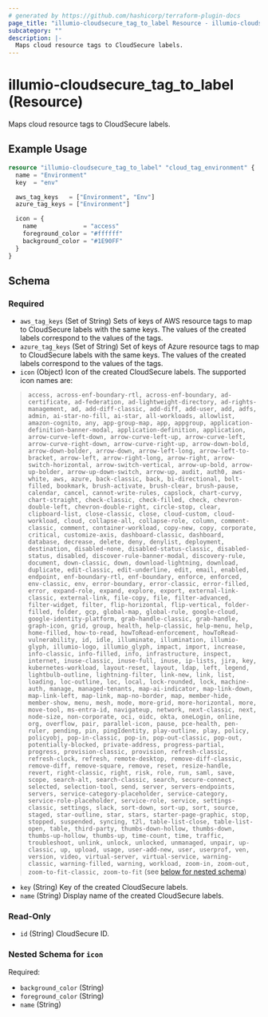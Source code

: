 ```yaml
---
# generated by https://github.com/hashicorp/terraform-plugin-docs
page_title: "illumio-cloudsecure_tag_to_label Resource - illumio-cloudsecure"
subcategory: ""
description: |-
  Maps cloud resource tags to CloudSecure labels.
---
```


# illumio-cloudsecure_tag_to_label (Resource)

Maps cloud resource tags to CloudSecure labels.

## Example Usage

```terraform
resource "illumio-cloudsecure_tag_to_label" "cloud_tag_environment" {
  name = "Environment"
  key  = "env"

  aws_tag_keys   = ["Environment", "Env"]
  azure_tag_keys = ["Environment"]

  icon = {
    name             = "access"
    foreground_color = "#ffffff"
    background_color = "#1E90FF"
  }
}
```

<!-- schema generated by tfplugindocs -->
## Schema

### Required

- `aws_tag_keys` (Set of String) Sets of keys of AWS resource tags to map to CloudSecure labels with the same keys. The values of the created labels correspond to the values of the tags.
- `azure_tag_keys` (Set of String) Set of keys of Azure resource tags to map to CloudSecure labels with the same keys. The values of the created labels correspond to the values of the tags.
- `icon` (Object) Icon of the created CloudSecure labels. The supported icon names are: 
 > ``` access, across-enf-boundary-rtl, across-enf-boundary, ad-certificate, ad-federation, ad-lightweight-directory, ad-rights-management, ad, add-diff-classic, add-diff, add-user, add, adfs, admin, ai-star-no-fill, ai-star, all-workloads, allowlist, amazon-cognito, any, app-group-map, app, appgroup, application-definition-banner-modal, application-definition, application, arrow-curve-left-down, arrow-curve-left-up, arrow-curve-left, arrow-curve-right-down, arrow-curve-right-up, arrow-down-bold, arrow-down-bolder, arrow-down, arrow-left-long, arrow-left-to-bracket, arrow-left, arrow-right-long, arrow-right, arrow-switch-horizontal, arrow-switch-vertical, arrow-up-bold, arrow-up-bolder, arrow-up-down-switch, arrow-up, audit, auth0, aws-white, aws, azure, back-classic, back, bi-directional, bolt-filled, bookmark, brush-activate, brush-clear, brush-pause, calendar, cancel, cannot-write-rules, capslock, chart-curvy, chart-straight, check-classic, check-filled, check, chevron-double-left, chevron-double-right, circle-stop, clear, clipboard-list, close-classic, close, cloud-custom, cloud-workload, cloud, collapse-all, collapse-role, column, comment-classic, comment, container-workload, copy-new, copy, corporate, critical, customize-axis, dashboard-classic, dashboard, database, decrease, delete, deny, denylist, deployment, destination, disabled-none, disabled-status-classic, disabled-status, disabled, discover-rule-banner-modal, discovery-rule, document, down-classic, down, download-lightning, download, duplicate, edit-classic, edit-underline, edit, email, enabled, endpoint, enf-boundary-rtl, enf-boundary, enforce, enforced, env-classic, env, error-boundary, error-classic, error-filled, error, expand-role, expand, explore, export, external-link-classic, external-link, file-copy, file, filter-advanced, filter-widget, filter, flip-horizontal, flip-vertical, folder-filled, folder, gcp, global-map, global-rule, google-cloud, google-identity-platform, grab-handle-classic, grab-handle, graph-icon, grid, group, health, help-classic, help-menu, help, home-filled, how-to-read, howToRead-enforcement, howToRead-vulnerability, id, idle, illuminate, illumination, illumio-glyph, illumio-logo, illumio_glyph, impact, import, increase, info-classic, info-filled, info, infrastructure, inspect, internet, inuse-classic, inuse-full, inuse, ip-lists, jira, key, kubernetes-workload, layout-reset, layout, ldap, left, legend, lightbulb-outline, lightning-filter, link-new, link, list, loading, loc-outline, loc, local, lock-rounded, lock, machine-auth, manage, managed-tenants, map-ai-indicator, map-link-down, map-link-left, map-link, map-no-border, map, member-hide, member-show, menu, mesh, mode, more-grid, more-horizontal, more, move-tool, ms-entra-id, navigateup, network, next-classic, next, node-size, non-corporate, oci, oidc, okta, oneLogin, online, org, overflow, pair, parallel-icon, pause, pce-health, pen-ruler, pending, pin, pingIdentity, play-outline, play, policy, policyobj, pop-in-classic, pop-in, pop-out-classic, pop-out, potentially-blocked, private-address, progress-partial, progress, provision-classic, provision, refresh-classic, refresh-clock, refresh, remote-desktop, remove-diff-classic, remove-diff, remove-square, remove, reset, resize-handle, revert, right-classic, right, risk, role, run, saml, save, scope, search-alt, search-classic, search, secure-connect, selected, selection-tool, send, server, servers-endpoints, servers, service-category-placeholder, service-category, service-role-placeholder, service-role, service, settings-classic, settings, slack, sort-down, sort-up, sort, source, staged, star-outline, star, stars, starter-page-graphic, stop, stopped, suspended, syncing, t2l, table-list-close, table-list-open, table, third-party, thumbs-down-hollow, thumbs-down, thumbs-up-hollow, thumbs-up, time-count, time, traffic, troubleshoot, unlink, unlock, unlocked, unmanaged, unpair, up-classic, up, upload, usage, user-add-new, user, userprof, ven, version, video, virtual-server, virtual-service, warning-classic, warning-filled, warning, workload, zoom-in, zoom-out, zoom-to-fit-classic, zoom-to-fit ``` (see [below for nested schema](#nestedatt--icon))
- `key` (String) Key of the created CloudSecure labels.
- `name` (String) Display name of the created CloudSecure labels.

### Read-Only

- `id` (String) CloudSecure ID.

<a id="nestedatt--icon"></a>
### Nested Schema for `icon`

Required:

- `background_color` (String)
- `foreground_color` (String)
- `name` (String)
